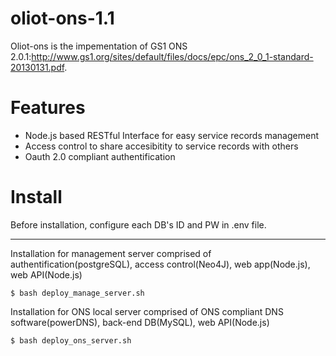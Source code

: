 # oliot-ons-1.1
Oliot-ons is the impementation of GS1 ONS 2.0.1:http://www.gs1.org/sites/default/files/docs/epc/ons_2_0_1-standard-20130131.pdf.

# Features
* Node.js based RESTful Interface for easy service records management
* Access control to share accesibitity to service records with others
* Oauth 2.0 compliant authentification 

# Install
Before installation, configure each DB's ID and PW in .env file.
* * *
Installation for management server comprised of authentification(postgreSQL), access control(Neo4J), web app(Node.js), web API(Node.js)
```shell
$ bash deploy_manage_server.sh
```
Installation for ONS local server comprised of ONS compliant DNS software(powerDNS), back-end DB(MySQL), web API(Node.js)
```shell
$ bash deploy_ons_server.sh 
```
